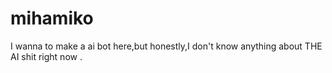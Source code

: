 # mihamiko
I wanna to make a ai bot here,but honestly,I don't know anything about THE AI shit right now .
